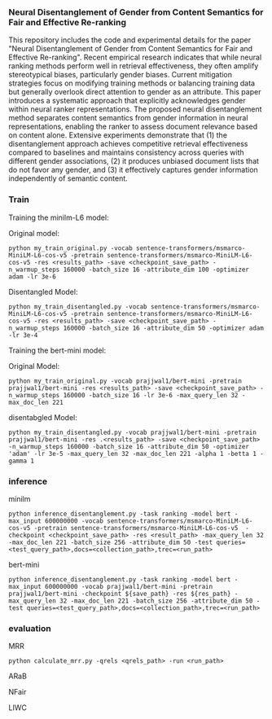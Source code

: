 ### Neural Disentanglement of Gender from Content Semantics for Fair and Effective Re-ranking

This repository includes the code and experimental details for the paper "Neural Disentanglement of Gender from Content Semantics for Fair and Effective Re-ranking". 
Recent empirical research indicates that while neural ranking methods perform well in retrieval effectiveness, they often amplify stereotypical biases, particularly gender biases. Current mitigation strategies focus on modifying training methods or balancing training data but generally overlook direct attention to gender as an attribute. This paper introduces a systematic approach that explicitly acknowledges gender within neural ranker representations. The proposed neural disentanglement method separates content semantics from gender information in neural representations, enabling the ranker to assess document relevance based on content alone. Extensive experiments demonstrate that (1) the disentanglement approach achieves competitive retrieval effectiveness compared to baselines and maintains consistency across queries with different gender associations, (2) it produces unbiased document lists that do not favor any gender, and (3) it effectively captures gender information independently of semantic content.

### Train

Training the minilm-L6 model:

Original model:

```
python my_train_original.py -vocab sentence-transformers/msmarco-MiniLM-L6-cos-v5 -pretrain sentence-transformers/msmarco-MiniLM-L6-cos-v5 -res <results_path> -save <checkpoint_save_path> -n_warmup_steps 160000 -batch_size 16 -attribute_dim 100 -optimizer adam -lr 3e-6
```

Disentangled Model:
```
python my_train_disentangled.py -vocab sentence-transformers/msmarco-MiniLM-L6-cos-v5 -pretrain sentence-transformers/msmarco-MiniLM-L6-cos-v5 -res <results_path> -save <checkpoint_save_path> -n_warmup_steps 160000 -batch_size 16 -attribute_dim 50 -optimizer adam -lr 3e-4
```
Training the bert-mini model:

Original Model:
```
python my_train_original.py -vocab prajjwal1/bert-mini -pretrain prajjwal1/bert-mini -res <results_path> -save <checkpoint_save_path> -n_warmup_steps 160000 -batch_size 16 -lr 3e-6 -max_query_len 32 -max_doc_len 221

```

disentabgled Model:
```
python my_train_disentangled.py -vocab prajjwal1/bert-mini -pretrain prajjwal1/bert-mini -res .<results_path> -save <checkpoint_save_path> -n_warmup_steps 160000 -batch_size 16 -attribute_dim 50 -optimizer 'adam' -lr 3e-5 -max_query_len 32 -max_doc_len 221 -alpha 1 -betta 1 -gamma 1
```


### inference

minilm


```
python inference_disentanglement.py -task ranking -model bert -max_input 600000000 -vocab sentence-transformers/msmarco-MiniLM-L6-cos-v5 -pretrain sentence-transformers/msmarco-MiniLM-L6-cos-v5  -checkpoint <checkpoint_save_path> -res <result_path> -max_query_len 32 -max_doc_len 221 -batch_size 256 -attribute_dim 50 -test queries=<test_query_path>,docs=<collection_path>,trec=<run_path>
```

bert-mini


```
python inference_disentanglement.py -task ranking -model bert -max_input 600000000 -vocab prajjwal1/bert-mini -pretrain prajjwal1/bert-mini -checkpoint ${save_path} -res ${res_path} -max_query_len 32 -max_doc_len 221 -batch_size 256 -attribute_dim 50 -test queries=<test_query_path>,docs=<collection_path>,trec=<run_path>
```

### evaluation

MRR

```
python calculate_mrr.py -qrels <qrels_path> -run <run_path>
```

ARaB

NFair

LIWC


